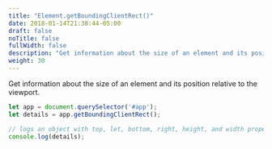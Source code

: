 ```yaml
---
title: "Element.getBoundingClientRect()"
date: 2018-01-14T21:38:44-05:00
draft: false
noTitle: false
fullWidth: false
description: "Get information about the size of an element and its position relative to the viewport."
weight: 30
---
```


Get information about the size of an element and its position relative to the viewport.

```javascript
let app = document.querySelector('#app');
let details = app.getBoundingClientRect();

// logs an object with top, let, bottom, right, height, and width properties
console.log(details);
```